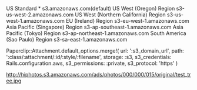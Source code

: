 US Standard *                           s3.amazonaws.com(default)
US West (Oregon) Region                 s3-us-west-2.amazonaws.com
US West (Northern California) Region    s3-us-west-1.amazonaws.com
EU (Ireland) Region                     s3-eu-west-1.amazonaws.com
Asia Pacific (Singapore) Region         s3-ap-southeast-1.amazonaws.com
Asia Pacific (Tokyo) Region             s3-ap-northeast-1.amazonaws.com
South America (Sao Paulo) Region        s3-sa-east-1.amazonaws.com





Paperclip::Attachment.default_options.merge!(
  url:                  ':s3_domain_url',
  path:                 ':class/:attachment/:id/:style/:filename',
  storage:              :s3,
  s3_credentials:       Rails.configuration.aws,
  s3_permissions:       :private,
  s3_protocol:          'https'
)



http://hiphotos.s3.amazonaws.com/ads/photos/000/000/015/original/test_tree.jpg